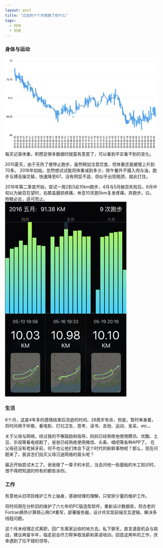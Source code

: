 ```yaml
---
layout: post
title: "过去的十个月我做了些什么"
tags: 
  - 时间
  - 总结
---
```


### 身体与运动
![Broken bridge](/images/2016-07-01-what-have-i-done-in-the-last-ten-months/weight-history.jpg)
每天记录体重，积攒足够多数据时就蛮有意思了，可以看到平实看不到的变化。

2015夏天，由于天热了便停止跑步，虽然稍加注意饮食，但体重还是缓慢上升到70多。
2016年初始，忽然想试试能将体重减到多少，除午餐外不摄入肉与油，跑步与搏击操交替，快速降至67，没有明显不适，但似乎出现瓶颈，就此打住。

2016年第二季度开始，尝试一周2到3此10km跑步，4月与5月破百失败后，6月中旬以为破百在望时，右膝盖磨损疼痛，休息10天跑5km复发疼痛，弃跑步。曰，物极必反，适可而止。
![Broken bridge](/images/2016-07-01-what-have-i-done-in-the-last-ten-months/running-history.jpg)

### 生活
6个月，这是4年多的感情结束后流逝的时间。28周岁有余，但是，暂时单身着，将时间用于听歌、看电影、打扫卫生、思考、读书、吉他、运动、发呆、etc.。

关于父母与网络，经过我的不懈鼓励和指导，妈妈已经熟练地使用腾讯、优酷、土豆、乐视等看电视剧了，爸爸已经熟练使用微信、头条、唱吧等各种APP了。
在父母还没有老掉牙前，何不也让他们体会下这个时代的新鲜事物呢？那么，现在问题来了，我该怎们掐灭父母沉迷网络的苗头呢？

最近开始尝试木工了。爸爸做了一辈子的木匠，当去问他一些基础的木工知识时，恨不得把知道的所有的都告诉你。

### 工作
有意地从旧项目维护工作上抽身，感谢经理的理解，只安排少量的维护工作。

将时间用在分析旧的维护了六七年的PC版选型软件，重新设计数据库，将古老的Fortran换热计算核心用C#重写，部署服务器，设计并实现前端交互逻辑，解决多线程问题。

这个月末经理正式离职，回广东离家近些的地方去。私下聊天，直言道是机会与挑战，建议再留半年，临走前会尽力帮争取涨薪和英语培训。回首这两年的工作，庆幸遇到了位不错的领导。